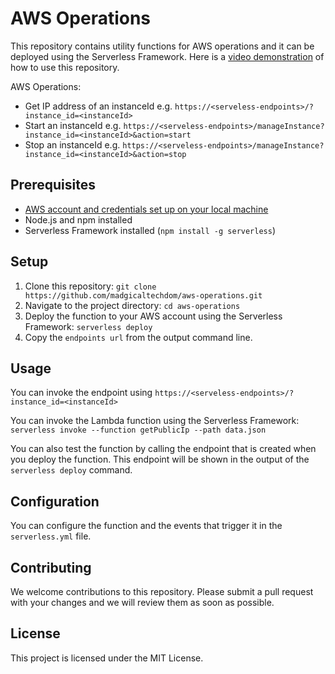 AWS Operations
=======================================

This repository contains utility functions for AWS operations and it can be deployed using the Serverless Framework. Here is a [video demonstration](https://shorthillstech-my.sharepoint.com/:v:/p/kapil_jain/EX3JMNATCU1DvlyRIVYveHABgnVZ9nhWVKP0Z3zrcgnzWg?e=XpA4BN) of how to use this repository.

AWS Operations:
*   Get IP address of an instanceId e.g. `https://<serveless-endpoints>/?instance_id=<instanceId>`
*   Start an instanceId e.g. `https://<serveless-endpoints>/manageInstance?instance_id=<instanceId>&action=start`
*   Stop an instanceId e.g. `https://<serveless-endpoints>/manageInstance?instance_id=<instanceId>&action=stop`

Prerequisites
-------------

*   [AWS account and credentials set up on your local machine](https://www.serverless.com/framework/docs/providers/aws/guide/credentials/)
*   Node.js and npm installed
*   Serverless Framework installed (`npm install -g serverless`)

Setup
-----

1.  Clone this repository: `git clone https://github.com/madgicaltechdom/aws-operations.git`
2.  Navigate to the project directory: `cd aws-operations`
3.  Deploy the function to your AWS account using the Serverless Framework: `serverless deploy`
4. Copy the `endpoints url` from the output command line.

Usage
-----
You can invoke the endpoint using `https://<serveless-endpoints>/?instance_id=<instanceId>`

You can invoke the Lambda function using the Serverless Framework: `serverless invoke --function getPublicIp --path data.json`

You can also test the function by calling the endpoint that is created when you deploy the function. This endpoint will be shown in the output of the `serverless deploy` command.

Configuration
-------------

You can configure the function and the events that trigger it in the `serverless.yml` file.

Contributing
------------

We welcome contributions to this repository. Please submit a pull request with your changes and we will review them as soon as possible.

License
-------

This project is licensed under the MIT License.

